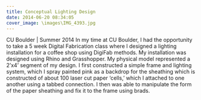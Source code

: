 ```yaml
---
title: Conceptual Lighting Design
date: 2014-06-20 08:34:05
cover_image: \images\IMG_4393.jpg
---
```

CU Boulder | Summer 2014
In my time at CU Boulder, I had the opportunity to take a 5 week Digital Fabrication class where I designed a lighting installation for a coffee shop using DigiFab methods. My installation was designed using Rhino and Grasshopper. My physical model represented a 2’x4’ segment of my
design. I first constructed a simple frame and lighting system, which I spray painted pink as a backdrop for the sheathing which is constructed of about 100 laser cut paper ‘cells,’ which I attached to one another using a tabbed connection. I then was able to manipulate the form
of the paper sheathing and fix it to the frame using brads.
